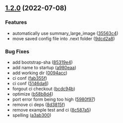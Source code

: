 

## [1.2.0](https://github.com/alvarlagerlof/next-banner/compare/v1.1.8...v1.2.0) (2022-07-08)


### Features

* automatically use summary_large_image ([35563c4](https://github.com/alvarlagerlof/next-banner/commit/35563c489eda6e2ac71b391d9e6dc77d7ce9e8be))
* move saved config file into .next folder ([9dcd2a8](https://github.com/alvarlagerlof/next-banner/commit/9dcd2a8a4ee49d34a4965b1c590a8af713a3e585))


### Bug Fixes

* add bootstrap-sha ([85319e4](https://github.com/alvarlagerlof/next-banner/commit/85319e4b41dd52618749885717ed173169d17c10))
* add name to startup ([a980eaa](https://github.com/alvarlagerlof/next-banner/commit/a980eaa5b449154a16f5c861b5b9c9bf6649a204))
* add working dir ([0094acc](https://github.com/alvarlagerlof/next-banner/commit/0094acc2e5a6794a13e5017d4f85395c12df5cbe))
* ci conf ([fab355f](https://github.com/alvarlagerlof/next-banner/commit/fab355f2588efa7c624bd60fabdde71b82ceb0cc))
* ci conf ([5146da6](https://github.com/alvarlagerlof/next-banner/commit/5146da670021c5bfe2b4b75bcaac0c671f235fed))
* forgout ci checkout ([bcdc94b](https://github.com/alvarlagerlof/next-banner/commit/bcdc94b79a1e5575d77ded02519129ee50581933))
* optimize ([b58b8d4](https://github.com/alvarlagerlof/next-banner/commit/b58b8d4cede234319d70ca95e4cdd0da01b3de3b))
* port error form being too high ([5980f97](https://github.com/alvarlagerlof/next-banner/commit/5980f97385b99c88279bc2b52ad0ab44da3606ab))
* remove ci deps ([8d3815f](https://github.com/alvarlagerlof/next-banner/commit/8d3815f0e98f9da6c2e72136e34f1ac0c42842e0))
* remove example test and ci ([8c587a5](https://github.com/alvarlagerlof/next-banner/commit/8c587a53e26403f2f2881bd25f8c3f554143e774))
* spelling ([a3ab300](https://github.com/alvarlagerlof/next-banner/commit/a3ab300872cd8cadd3213fc54c5a9d0ef5e43fde))